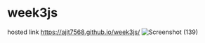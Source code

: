 # week3js
hosted link https://ajit7568.github.io/week3js/
![Screenshot (139)](https://github.com/ajit7568/week3js/assets/104454960/62ade187-004a-45bb-b656-8d7df0aef907)

